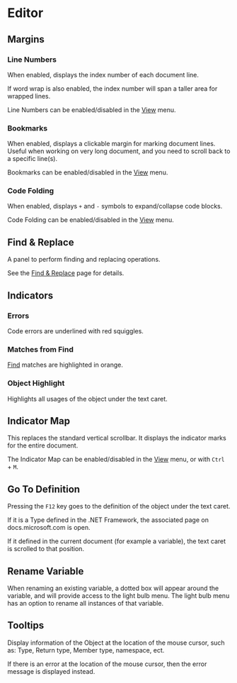 # Editor

## Margins

### Line Numbers

When enabled, displays the index number of each document line.

If word wrap is also enabled, the index number will span a taller area for wrapped lines.

Line Numbers can be enabled/disabled in the [View](menus.md#line-numbers) menu.

### Bookmarks

When enabled, displays a clickable margin for marking document lines. Useful when working on very long document, and you need to scroll back to a specific line(s).

Bookmarks can be enabled/disabled in the [View](menus.md#bookmarks) menu.

### Code Folding

When enabled, displays `+` and `-` symbols to expand/collapse code blocks.

Code Folding can be enabled/disabled in the [View](menus.md#code-folding) menu.

## Find & Replace

A panel to perform finding and replacing operations.

See the [Find & Replace](find-and-replace.md) page for details.

## Indicators

### Errors

Code errors are underlined with red squiggles.

### Matches from Find

[Find](find-and-replace.md) matches are highlighted in orange.

### Object Highlight

Highlights all usages of the object under the text caret.

## Indicator Map

This replaces the standard vertical scrollbar. It displays the indicator marks for the entire document.

The Indicator Map can be enabled/disabled in the [View](menus.md#indicator-map) menu, or with `Ctrl` + `M`.

## Go To Definition

Pressing the `F12` key goes to the definition of the object under the text caret.

If it is a Type defined in the .NET Framework, the associated page on docs.microsoft.com is open.

If it defined in the current document (for example a variable), the text caret is scrolled to that position.

## Rename Variable

When renaming an existing variable, a dotted box will appear around the variable, and will provide access to the light bulb menu. The light bulb menu has an option to rename all instances of that variable.

## Tooltips

Display information of the Object at the location of the mouse cursor, such as: Type, Return type, Member type, namespace, ect.

If there is an error at the location of the mouse cursor, then the error message is displayed instead.
